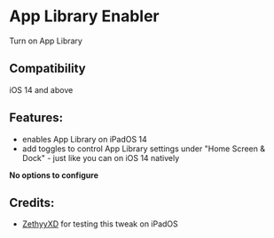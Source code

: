 # App Library Enabler
Turn on App Library

## Compatibility
iOS 14 and above

## Features:
* enables App Library on iPadOS 14
* add toggles to control App Library settings under "Home Screen & Dock" - just like you can on iOS 14 natively

**No options to configure**

## Credits:
* [ZethyyXD](https://www.reddit.com/user/ZethyyXD) for testing this tweak on iPadOS
